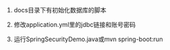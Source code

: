 1. docs目录下有初始化数据库的脚本

2. 修改application.yml里的jdbc链接和账号密码

3. 运行SpringSecurityDemo.java或mvn spring-boot:run